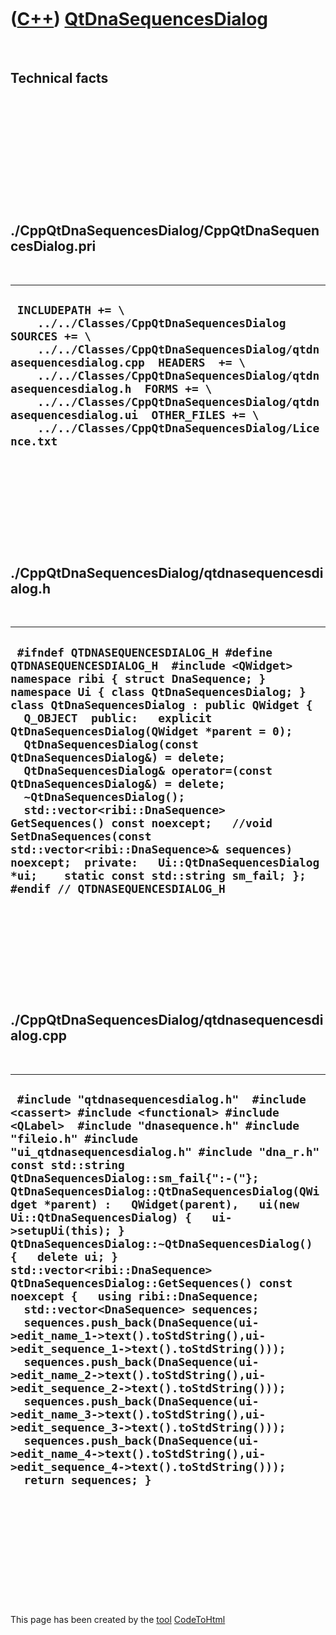 



 

 

 

 

 

([C++](Cpp.md)) [QtDnaSequencesDialog](CppQtDnaSequencesDialog.md)
====================================================================

 

Technical facts
---------------

 

 

 

 

 

 

./CppQtDnaSequencesDialog/CppQtDnaSequencesDialog.pri
-----------------------------------------------------

 

  --------------------------------------------------------------------------------------------------------------------------------------------------------------------------------------------------------------------------------------------------------------------------------------------------------------------------------------------------------------------------------------
  ` INCLUDEPATH += \     ../../Classes/CppQtDnaSequencesDialog  SOURCES += \     ../../Classes/CppQtDnaSequencesDialog/qtdnasequencesdialog.cpp  HEADERS  += \     ../../Classes/CppQtDnaSequencesDialog/qtdnasequencesdialog.h  FORMS += \     ../../Classes/CppQtDnaSequencesDialog/qtdnasequencesdialog.ui  OTHER_FILES += \     ../../Classes/CppQtDnaSequencesDialog/Licence.txt`
  --------------------------------------------------------------------------------------------------------------------------------------------------------------------------------------------------------------------------------------------------------------------------------------------------------------------------------------------------------------------------------------

 

 

 

 

 

./CppQtDnaSequencesDialog/qtdnasequencesdialog.h
------------------------------------------------

 

  -----------------------------------------------------------------------------------------------------------------------------------------------------------------------------------------------------------------------------------------------------------------------------------------------------------------------------------------------------------------------------------------------------------------------------------------------------------------------------------------------------------------------------------------------------------------------------------------------------------------------------------------------------------------------------------------------------------------------------------------------
  ` #ifndef QTDNASEQUENCESDIALOG_H #define QTDNASEQUENCESDIALOG_H  #include <QWidget>  namespace ribi { struct DnaSequence; } namespace Ui { class QtDnaSequencesDialog; }  class QtDnaSequencesDialog : public QWidget {   Q_OBJECT  public:   explicit QtDnaSequencesDialog(QWidget *parent = 0);   QtDnaSequencesDialog(const QtDnaSequencesDialog&) = delete;   QtDnaSequencesDialog& operator=(const QtDnaSequencesDialog&) = delete;   ~QtDnaSequencesDialog();    std::vector<ribi::DnaSequence> GetSequences() const noexcept;   //void SetDnaSequences(const std::vector<ribi::DnaSequence>& sequences) noexcept;  private:   Ui::QtDnaSequencesDialog *ui;    static const std::string sm_fail; };  #endif // QTDNASEQUENCESDIALOG_H`
  -----------------------------------------------------------------------------------------------------------------------------------------------------------------------------------------------------------------------------------------------------------------------------------------------------------------------------------------------------------------------------------------------------------------------------------------------------------------------------------------------------------------------------------------------------------------------------------------------------------------------------------------------------------------------------------------------------------------------------------------------

 

 

 

 

 

./CppQtDnaSequencesDialog/qtdnasequencesdialog.cpp
--------------------------------------------------

 

  ------------------------------------------------------------------------------------------------------------------------------------------------------------------------------------------------------------------------------------------------------------------------------------------------------------------------------------------------------------------------------------------------------------------------------------------------------------------------------------------------------------------------------------------------------------------------------------------------------------------------------------------------------------------------------------------------------------------------------------------------------------------------------------------------------------------------------------------------------------------------------------------------------------------------------------------------------------------------------------------------------------------------------------------------------------------------------------------------------------------------------------------------
  ` #include "qtdnasequencesdialog.h"  #include <cassert> #include <functional> #include <QLabel>  #include "dnasequence.h" #include "fileio.h" #include "ui_qtdnasequencesdialog.h" #include "dna_r.h"  const std::string QtDnaSequencesDialog::sm_fail{":-("};  QtDnaSequencesDialog::QtDnaSequencesDialog(QWidget *parent) :   QWidget(parent),   ui(new Ui::QtDnaSequencesDialog) {   ui->setupUi(this); }  QtDnaSequencesDialog::~QtDnaSequencesDialog() {   delete ui; }  std::vector<ribi::DnaSequence> QtDnaSequencesDialog::GetSequences() const noexcept {   using ribi::DnaSequence;   std::vector<DnaSequence> sequences;   sequences.push_back(DnaSequence(ui->edit_name_1->text().toStdString(),ui->edit_sequence_1->text().toStdString()));   sequences.push_back(DnaSequence(ui->edit_name_2->text().toStdString(),ui->edit_sequence_2->text().toStdString()));   sequences.push_back(DnaSequence(ui->edit_name_3->text().toStdString(),ui->edit_sequence_3->text().toStdString()));   sequences.push_back(DnaSequence(ui->edit_name_4->text().toStdString(),ui->edit_sequence_4->text().toStdString()));   return sequences; }`
  ------------------------------------------------------------------------------------------------------------------------------------------------------------------------------------------------------------------------------------------------------------------------------------------------------------------------------------------------------------------------------------------------------------------------------------------------------------------------------------------------------------------------------------------------------------------------------------------------------------------------------------------------------------------------------------------------------------------------------------------------------------------------------------------------------------------------------------------------------------------------------------------------------------------------------------------------------------------------------------------------------------------------------------------------------------------------------------------------------------------------------------------------

 

 

 

 

 





 




This page has been created by the [tool](Tools.md)
[CodeToHtml](ToolCodeToHtml.md)
